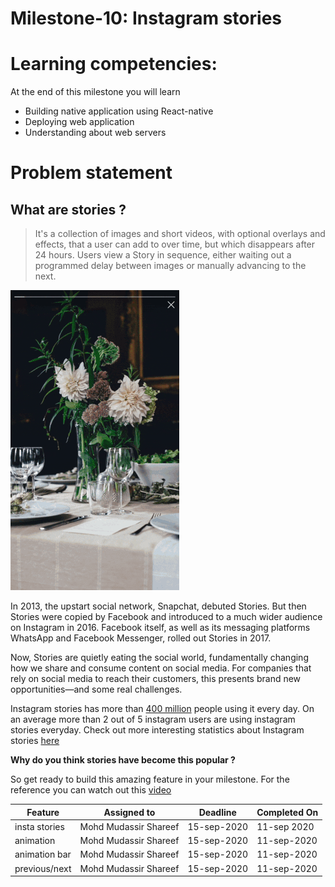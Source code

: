 # Milestone-10: Instagram stories

# Learning competencies:

At the end of this milestone you will learn

- Building native application using React-native
- Deploying web application
- Understanding about web servers

# Problem statement

## What are stories ?

> It's a collection of images and short videos, with optional overlays and effects, that a user can add to over time, but which disappears after 24 hours. Users view a Story in sequence, either waiting out a programmed delay between images or manually advancing to the next.

![Instagram stories](./stories.gif)

In 2013, the upstart social network, Snapchat, debuted Stories. But then Stories were copied by Facebook and introduced to a much wider audience on Instagram in 2016. Facebook itself, as well as its messaging platforms WhatsApp and Facebook Messenger, rolled out Stories in 2017.

Now, Stories are quietly eating the social world, fundamentally changing how we share and consume content on social media. For companies that rely on social media to reach their customers, this presents brand new opportunities—and some real challenges.

Instagram stories has more than [400 million](https://s21.q4cdn.com/399680738/files/doc_financials/2018/Q2/Q218-earnings-call-transcript.pdf) people using it every day. On an average more than 2 out of 5 instagram users are using instagram stories everyday. Check out more interesting statistics about Instagram stories [here](https://mediakix.com/blog/instagram-stories-statistics-changing-social/#gs.y71EyVo)

**Why do you think stories have become this popular ?**

So get ready to build this amazing feature in your milestone. For the reference you can watch out this [video](https://vimeo.com/186306184)

| Feature       | Assigned to           | Deadline    | Completed On |
| ------------- | --------------------- | ----------- | ------------ |
| insta stories | Mohd Mudassir Shareef | 15-sep-2020 | 11-sep 2020  |
| animation     | Mohd Mudassir Shareef | 15-sep-2020 | 11-sep-2020  |
| animation bar | Mohd Mudassir Shareef | 15-sep-2020 | 11-sep-2020  |
| previous/next | Mohd Mudassir Shareef | 15-sep-2020 | 11-sep-2020  |
